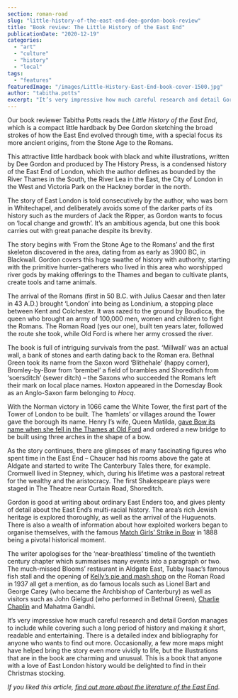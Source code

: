 ```yaml
---
section: roman-road
slug: "little-history-of-the-east-end-dee-gordon-book-review"
title: "Book review: The Little History of the East End"
publicationDate: "2020-12-19"
categories: 
  - "art"
  - "culture"
  - "history"
  - "local"
tags: 
  - "features"
featuredImage: "/images/Little-History-East-End-book-cover-1500.jpg"
author: "tabitha.potts"
excerpt: "It’s very impressive how much careful research and detail Gordon manages to include while covering such a long period of history and making it short, readable and entertaining."
---
```


Our book reviewer Tabitha Potts reads the _Little History of the East End_, which is a compact little hardback by Dee Gordon sketching the broad strokes of how the East End evolved through time, with a special focus its more ancient origins, from the Stone Age to the Romans.

This attractive little hardback book with black and white illustrations, written by Dee Gordon and produced by The History Press, is a condensed history of the East End of London, which the author defines as bounded by the River Thames in the South, the River Lea in the East, the City of London in the West and Victoria Park on the Hackney border in the north. 

The story of East London is told consecutively by the author, who was born in Whitechapel, and deliberately avoids some of the darker parts of its history such as the murders of Jack the Ripper, as Gordon wants to focus on ‘local change and growth’. It’s an ambitious agenda, but one this book carries out with great panache despite its brevity. 

The story begins with ‘From the Stone Age to the Romans’ and the first skeleton discovered in the area, dating from as early as 3900 BC, in Blackwall. Gordon covers this huge swathe of history with authority, starting with the primitive hunter-gatherers who lived in this area who worshipped river gods by making offerings to the Thames and began to cultivate plants, create tools and tame animals. 

The arrival of the Romans (first in 50 B.C. with Julius Caesar and then later in 43 A.D.) brought ‘London’ into being as Londinium, a stopping place between Kent and Colchester. It was razed to the ground by Boudicca, the queen who brought an army of 100,000 men, women and children to fight the Romans. The Roman Road (yes our one), built ten years later, followed the route she took, while Old Ford is where her army crossed the river. 

The book is full of intriguing survivals from the past. ‘Millwall’ was an actual wall, a bank of stones and earth dating back to the Roman era. Bethnal Green took its name from the Saxon word ‘Blithehale’ (happy corner), Bromley-by-Bow from ‘brembel’ a field of brambles and Shoreditch from ‘soersditch’ (sewer ditch) – the Saxons who succeeded the Romans left their mark on local place names. Hoxton appeared in the Domesday Book as an Anglo-Saxon farm belonging to _Hocq_. 

With the Norman victory in 1066 came the White Tower, the first part of the Tower of London to be built. The ‘hamlets’ or villages around the Tower gave the borough its name. Henry I’s wife, Queen Matilda, [gave Bow its name when she fell in the Thames at Old Ford](https://romanroadlondon.com/where-is-bow-mile-end-old-ford-globe-town/) and ordered a new bridge to be built using three arches in the shape of a bow. 

As the story continues, there are glimpses of many fascinating figures who spent time in the East End – Chaucer had his rooms above the gate at Aldgate and started to write The Canterbury Tales there, for example. Cromwell lived in Stepney, which, during his lifetime was a pastoral retreat for the wealthy and the aristocracy. The first Shakespeare plays were staged in The Theatre near Curtain Road, Shoreditch. 

Gordon is good at writing about ordinary East Enders too, and gives plenty of detail about the East End’s multi-racial history. The area’s rich Jewish heritage is explored thoroughly, as well as the arrival of the Huguenots. There is also a wealth of information about how exploited workers began to organise themselves, with the famous [Match Girls’ Strike in Bow](https://romanroadlondon.com/sarah-chapman-matchstick-girl-campaign-memorial/) in 1888 being a pivotal historical moment. 

The writer apologises for the ‘near-breathless’ timeline of the twentieth century chapter which summarises many events into a paragraph or two. The much-missed Blooms’ restaurant in Aldgate East, Tubby Isaac’s famous fish stall and the opening of [Kelly’s pie and mash shop](https://romanroadlondon.com/g-kelly-pie-mash-shop-working-class-food/) on the Roman Road in 1937 all get a mention, as do famous locals such as Lionel Bart and George Carey (who became the Archbishop of Canterbury) as well as visitors such as John Gielgud (who performed in Bethnal Green), [Charlie Chaplin](https://romanroadlondon.com/genesis-cinema-tyrone-walker-hebborn-interview/) and Mahatma Gandhi.

It’s very impressive how much careful research and detail Gordon manages to include while covering such a long period of history and making it short, readable and entertaining. There is a detailed index and bibliography for anyone who wants to find out more. Occasionally, a few more maps might have helped bring the story even more vividly to life, but the illustrations that are in the book are charming and unusual. This is a book that anyone with a love of East London history would be delighted to find in their Christmas stocking. 

_If you liked this article,_ [_find out more about the literature of the East End_](https://romanroadlondon.com/best-east-end-books/)_._
